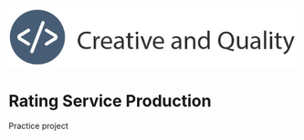 ![Tem Logo](https://github.com/Creative-and-quality/Rating-Service-Production/blob/master/logo.jpg)
# Rating Service Production
Practice project
